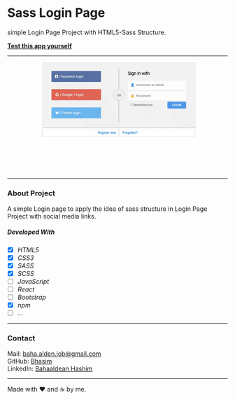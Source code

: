 # Sass Login Page

simple Login Page Project with HTML5-Sass Structure.

**[Test this app yourself](https://bhasim.github.io/log-in-page/)**

---

![Screenshot from Project](./src/images/bhasim-github.gif)

---

### About Project

A simple Login page to apply the idea of sass structure in Login Page Project with social media links.


##### Developed With

- [x] _HTML5_
- [x] _CSS3_
- [x] _SASS_
- [x] _SCSS_
- [ ] _JavaScript_
- [ ] _React_
- [ ] _Bootstrap_
- [x] _npm_
- [ ] _..._

---

### Contact

Mail: <baha.alden.job@gmail.com><br>
GitHub: [Bhasim](https://github.com/)<br>
LinkedIn: [Bahaaldean Hashim](https://www.linkedin.com/in/bahaaldean-hashim-598463103)

---


Made with ❤️ and ☕ by me.
